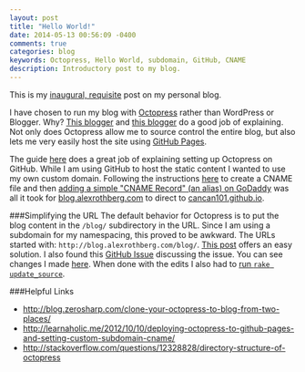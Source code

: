 ```yaml
---
layout: post
title: "Hello World!"
date: 2014-05-13 00:56:09 -0400
comments: true
categories: blog 
keywords: Octopress, Hello World, subdomain, GitHub, CNAME
description: Introductory post to my blog.
---
```

This is my [inaugural, requisite](https://en.wikipedia.org/wiki/Hello_world_program) post on my personal blog.

I have chosen to run my blog with [Octopress](http://octopress.org/) rather than WordPress or Blogger. Why? [This blogger](http://decodize.com/html/moving-from-wordpress-to-octopress/) and [this blogger](http://blog.zerilliworks.net/blog/2013/03/16/why-octopress/) do a good job of explaining. Not only does Octopress allow me to source control the entire blog, but also lets me very easily host the site using [GitHub Pages](https://pages.github.com/). 

The guide [here](http://octopress.org/docs/setup/) does a great job of explaining setting up Octopress on GitHub. While I am using GitHub to host the static content I wanted to use my own custom domain. Following the instructions [here](http://octopress.org/docs/deploying/github/#custom_domains) to create a CNAME file and then [adding a simple "CNAME Record" (an alias) on GoDaddy](http://support.godaddy.com/help/article/680/managing-dns-for-your-domain-names#cnames) was all it took for [blog.alexrothberg.com](http://blog.alexrothberg.com) to direct to [cancan101.github.io](http://cancan101.github.io).

###<a name="blog-path"></a>Simplifying the URL
The default behavior for Octopress is to put the blog content in the `/blog/` subdirectory in the URL. Since I am using a subdomain for my namespacing, this proved to be awkward. The URLs started with: `http://blog.alexrothberg.com/blog/`. [This post](http://xit0.org/2013/04/remove-redundant-slash-blog-prefix-from-octopress-website/) offers an easy solution. I also found this [GitHub Issue](https://github.com/imathis/octopress/issues/464) discussing the issue. You can see changes I made [here](https://github.com/cancan101/cancan101.github.io/commit/fa2778c349f7d60a16ed073c17702404d159206b). When done with the edits I also had to [run `rake update_source`](http://octopress.org/docs/updating/).


###Helpful Links
* http://blog.zerosharp.com/clone-your-octopress-to-blog-from-two-places/
* http://learnaholic.me/2012/10/10/deploying-octopress-to-github-pages-and-setting-custom-subdomain-cname/ 
* http://stackoverflow.com/questions/12328828/directory-structure-of-octopress
